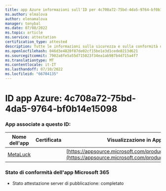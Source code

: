 ```yaml
---
title: app Azure informazioni sull'ID per 4c708a72-75bd-4da5-9764-bf0b14e15098
ms.author: elmalova
author: elenamalova
manager: tonybal
ms.date: 07/08/2022
ms.topic: article
ms.service: attestation
certification_type: attested
description: Tutte le informazioni sulla sicurezza e sulla conformità disponibili per 4c708a72-75bd-4da5-9764-bf0b14e15098.
ms.openlocfilehash: 046d3e4820f87de02cf15be1e3d1cede0213d621
ms.sourcegitcommit: 7902a8fe5a55d715023f34ea1ab987b4d715a4f7
ms.translationtype: MT
ms.contentlocale: it-IT
ms.lasthandoff: 07/10/2022
ms.locfileid: "66704135"
---
```

# <a name="azure-app-id-4c708a72-75bd-4da5-9764-bf0b14e15098"></a>ID app Azure: 4c708a72-75bd-4da5-9764-bf0b14e15098


### <a name="apps-associated-with-this-id"></a>App associate a questo ID:
| **Nome dell'app** | **Certificata** | **Visualizzazione in AppSource** |
|--------------|---------------|-----------------------|
| [MetaLuck](../forward/WA200004198.md) |  | [https://appsource.microsoft.com/product/office/WA200004198](https://appsource.microsoft.com/product/office/WA200004198) |

### <a name="microsoft-365-app-compliance-status"></a>Stato di conformità dell'app Microsoft 365
- Stato attestazione server di pubblicazione: completato
